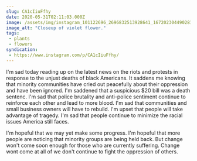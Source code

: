 ```yaml
---
slug: CA1cIiuFfhy
date: 2020-05-31T02:11:03.000Z
image: /assets/img/instagram_101122696_2696832513928641_167202304490281740_n_18036684754260739.jpg
image_alt: "Closeup of violet flower."
tags:
 - plants
 - flowers
syndication:
 - https://www.instagram.com/p/CA1cIiuFfhy/
---
```


I'm sad today reading up on the latest news on the riots and protests in response to the unjust deaths of black Americans. It saddens me knowing that minority communities have cried out peacefully about their oppression and have been ignored. I'm saddened that a suspicious $20 bill was a death sentenc. I'm sad that police brutality and anti-police sentiment continue to reinforce each other and lead to more blood. I'm sad that communities and small business owners will have to rebuild. I'm upset that people will take advantage of tragedy. I'm sad that people continue to minimize the racial issues America still faces.

I'm hopeful that we may yet make some progress. I'm hopeful that more people are noticing that minority groups are being held back. But change won't come soon enough for those who are currently suffering. Change wont come at all of we don't continue to fight the oppression of others.
